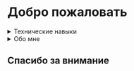 [//]: # (----------HEADER----------)
<h1>Добро пожаловать</h1>

[//]: # (----------HEADER----------)



[//]: # (----------HARD SKILLS----------)

<details>
  <summary>
    Технические навыки
  </summary>
  
  ___
 </details>
 
[//]: # (----------HARD SKILLS----------)



[//]: # (----------ABOUT ME----------)
<details>
  <summary>
    Обо мне
  </summary>
</details>

[//]: # (----------ABOUT ME----------)

[//]: # (----------END----------)
<h2>Спасибо за внимание</h2>

[//]: # (----------END----------)
